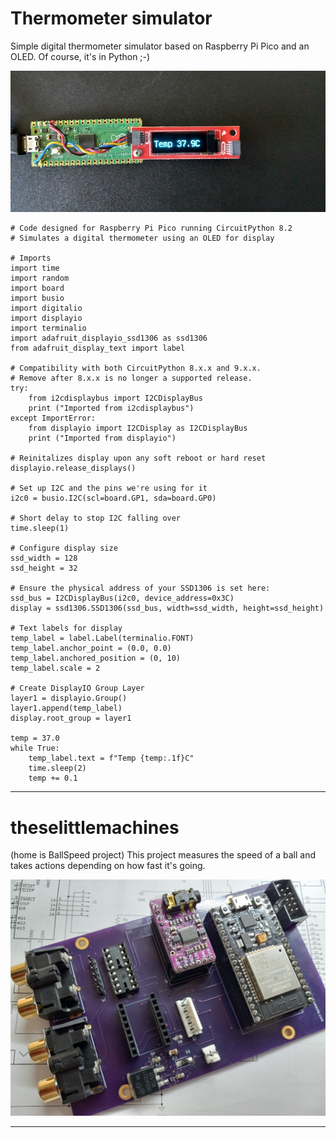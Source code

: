 # Thermometer simulator
Simple digital thermometer simulator based on Raspberry Pi Pico and
an OLED. Of course, it's in Python ;-)

![Thermometer](images/therm1.jpg)

~~~
# Code designed for Raspberry Pi Pico running CircuitPython 8.2
# Simulates a digital thermometer using an OLED for display

# Imports
import time 
import random
import board
import busio
import digitalio
import displayio
import terminalio
import adafruit_displayio_ssd1306 as ssd1306
from adafruit_display_text import label

# Compatibility with both CircuitPython 8.x.x and 9.x.x.
# Remove after 8.x.x is no longer a supported release.
try:
    from i2cdisplaybus import I2CDisplayBus
    print ("Imported from i2cdisplaybus")
except ImportError:
    from displayio import I2CDisplay as I2CDisplayBus
    print ("Imported from displayio")
    
# Reinitalizes display upon any soft reboot or hard reset
displayio.release_displays()

# Set up I2C and the pins we're using for it
i2c0 = busio.I2C(scl=board.GP1, sda=board.GP0)

# Short delay to stop I2C falling over
time.sleep(1) 

# Configure display size
ssd_width = 128
ssd_height = 32

# Ensure the physical address of your SSD1306 is set here:
ssd_bus = I2CDisplayBus(i2c0, device_address=0x3C)
display = ssd1306.SSD1306(ssd_bus, width=ssd_width, height=ssd_height)

# Text labels for display
temp_label = label.Label(terminalio.FONT)
temp_label.anchor_point = (0.0, 0.0)
temp_label.anchored_position = (0, 10)
temp_label.scale = 2

# Create DisplayIO Group Layer
layer1 = displayio.Group()
layer1.append(temp_label)
display.root_group = layer1

temp = 37.0
while True:
    temp_label.text = f"Temp {temp:.1f}C"
    time.sleep(2)
    temp += 0.1
~~~

---

# theselittlemachines
(home is BallSpeed project)
This project measures the speed of a ball and takes actions depending on how fast it's going.

![custom audio player with LED dot matrix](images/Chevelle-audio.jpg)

---
